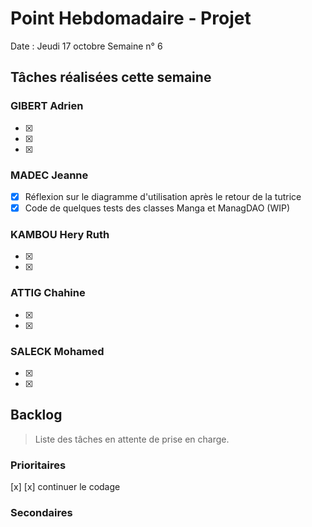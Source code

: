 # Point Hebdomadaire - Projet

Date : Jeudi 17 octobre
Semaine n° 6

## Tâches réalisées cette semaine

### GIBERT Adrien

- [x] 
- [x] 
- [x] 

### MADEC Jeanne

- [x] Réflexion sur le diagramme d'utilisation après le retour de la tutrice
- [x] Code de quelques tests des classes Manga et ManagDAO (WIP)

### KAMBOU Hery Ruth

- [x] 
- [x] 


### ATTIG Chahine
- [x] 
- [x] 


### SALECK Mohamed
- [x] 
- [x] 

## Backlog

> Liste des tâches en attente de prise en charge.

### Prioritaires

[x] 
[x] continuer le codage 



### Secondaires